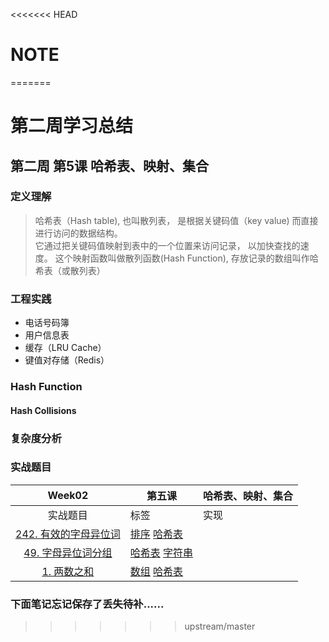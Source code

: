 <<<<<<< HEAD
# NOTE

  

=======
# 第二周学习总结

## 第二周 第5课  哈希表、映射、集合

### 定义理解
> 哈希表（Hash table), 也叫散列表， 是根据关键码值（key value) 而直接进行访问的数据结构。  
> 它通过把关键码值映射到表中的一个位置来访问记录， 以加快查找的速度。
> 这个映射函数叫做散列函数(Hash Function), 存放记录的数组叫作哈希表（或散列表）

### 工程实践

- 电话号码簿
- 用户信息表
- 缓存（LRU Cache）
- 键值对存储（Redis）
  
### Hash Function

#### Hash Collisions

### 复杂度分析

### 实战题目

| Week02 | 第五课 | 哈希表、映射、集合 |
| :---: | --- | --- |
|实战题目|标签 |实现
| [242. 有效的字母异位词](https://leetcode-cn.com/problems/valid-anagram/description/) | [排序](https://leetcode-cn.com/tag/sort/) [哈希表](https://leetcode-cn.com/tag/hash-table/) | |
| [49. 字母异位词分组](https://leetcode-cn.com/problems/group-anagrams/) | [哈希表](https://leetcode-cn.com/tag/hash-table/) [字符串](https://leetcode-cn.com/tag/string/) | |
| [1. 两数之和](https://leetcode-cn.com/problems/two-sum/solution/)|  [数组](https://leetcode-cn.com/tag/array/) [哈希表](https://leetcode-cn.com/tag/hash-table/)  |  |


### 下面笔记忘记保存了丢失待补......
>>>>>>> upstream/master
